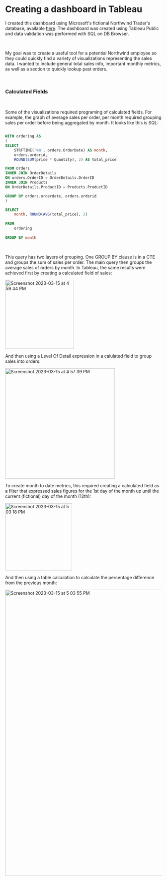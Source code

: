 # Creating a dashboard in Tableau

I created this dashboard using Microsoft's fictional Northwind Trader's database, available [here](https://en.wikiversity.org/wiki/Database_Examples/Northwind/SQLite). The dashboard was created using Tableau Public and data validation was performed with SQL on DB Browser.

<br>

My goal was to create a useful tool for a potential Northwind employee so they could quickly find a variety of visualizations representing the sales data. I wanted to include general total sales info, important monthly metrics, as well as a section to quickly lookup past orders.

<br>

### Calculated Fields

<br>

Some of the visualizations required programing of calculated fields. For example, the graph of average sales per order, per month required grouping sales per order before being aggregated by month. It looks like this is SQL:

```SQL

WITH ordering AS
(
SELECT
	STRFTIME('%m', orders.OrderDate) AS month, 
	orders.orderid,
	ROUND(SUM(price * Quantity), 2) AS total_price

FROM Orders
INNER JOIN OrderDetails
ON orders.OrderID = OrderDetails.OrderID
INNER JOIN Products
ON OrderDetails.ProductID = Products.ProductID

GROUP BY orders.orderdate, orders.orderid
)

SELECT
	month, ROUND(AVG(total_price), 2)
	
FROM
	ordering
	
GROUP BY month
```

<br>

This query has two layers of grouping. One GROUP BY clause is in a CTE and groups the sum of sales per order. The main query then groups the average sales of orders by month. In Tableau, the same results were achieved first by creating a calculated field of sales:

<img width="221" alt="Screenshot 2023-03-15 at 4 59 44 PM" src="https://user-images.githubusercontent.com/121225842/225471604-a3929a89-5b36-4da2-bcb7-9b1cfab3a518.png">


And then using a Level Of Detail expression in a calulated field to group sales into orders:


<img width="353" alt="Screenshot 2023-03-15 at 4 57 39 PM" src="https://user-images.githubusercontent.com/121225842/225471321-d78fcdc6-8592-4e03-a8b0-5b9d3fc2d846.png">

<br>

To create month to date metrics, this required creating a calculated field as a filter that expressed sales figures for the 1st day of the month up until the current (fictional) day of the month (12th):

<img width="215" alt="Screenshot 2023-03-15 at 5 03 18 PM" src="https://user-images.githubusercontent.com/121225842/225473046-b7f52ac0-38e6-4166-8c8a-34b84673b696.png">

And then using a table calculation to calculate the percentage difference from the previous month:


<img width="916" alt="Screenshot 2023-03-15 at 5 03 55 PM" src="https://user-images.githubusercontent.com/121225842/225473227-8bd693fd-3899-4f3f-8fcf-042bcf5cf0cf.png">




